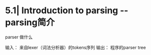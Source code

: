 # 5.1| Introduction to parsing -- parsing简介

parser 做什么

输入： 来自lexer（词法分析器）的tokens序列
输出： 程序的parser tree



